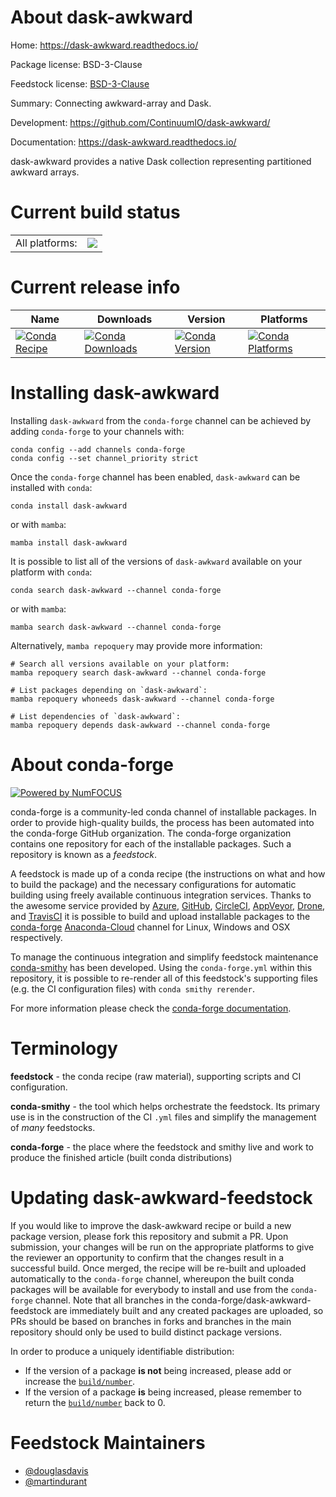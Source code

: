 About dask-awkward
==================

Home: https://dask-awkward.readthedocs.io/

Package license: BSD-3-Clause

Feedstock license: [BSD-3-Clause](https://github.com/conda-forge/dask-awkward-feedstock/blob/main/LICENSE.txt)

Summary: Connecting awkward-array and Dask.

Development: https://github.com/ContinuumIO/dask-awkward/

Documentation: https://dask-awkward.readthedocs.io/

dask-awkward provides a native Dask collection representing
partitioned awkward arrays.


Current build status
====================


<table><tr><td>All platforms:</td>
    <td>
      <a href="https://dev.azure.com/conda-forge/feedstock-builds/_build/latest?definitionId=17502&branchName=main">
        <img src="https://dev.azure.com/conda-forge/feedstock-builds/_apis/build/status/dask-awkward-feedstock?branchName=main">
      </a>
    </td>
  </tr>
</table>

Current release info
====================

| Name | Downloads | Version | Platforms |
| --- | --- | --- | --- |
| [![Conda Recipe](https://img.shields.io/badge/recipe-dask--awkward-green.svg)](https://anaconda.org/conda-forge/dask-awkward) | [![Conda Downloads](https://img.shields.io/conda/dn/conda-forge/dask-awkward.svg)](https://anaconda.org/conda-forge/dask-awkward) | [![Conda Version](https://img.shields.io/conda/vn/conda-forge/dask-awkward.svg)](https://anaconda.org/conda-forge/dask-awkward) | [![Conda Platforms](https://img.shields.io/conda/pn/conda-forge/dask-awkward.svg)](https://anaconda.org/conda-forge/dask-awkward) |

Installing dask-awkward
=======================

Installing `dask-awkward` from the `conda-forge` channel can be achieved by adding `conda-forge` to your channels with:

```
conda config --add channels conda-forge
conda config --set channel_priority strict
```

Once the `conda-forge` channel has been enabled, `dask-awkward` can be installed with `conda`:

```
conda install dask-awkward
```

or with `mamba`:

```
mamba install dask-awkward
```

It is possible to list all of the versions of `dask-awkward` available on your platform with `conda`:

```
conda search dask-awkward --channel conda-forge
```

or with `mamba`:

```
mamba search dask-awkward --channel conda-forge
```

Alternatively, `mamba repoquery` may provide more information:

```
# Search all versions available on your platform:
mamba repoquery search dask-awkward --channel conda-forge

# List packages depending on `dask-awkward`:
mamba repoquery whoneeds dask-awkward --channel conda-forge

# List dependencies of `dask-awkward`:
mamba repoquery depends dask-awkward --channel conda-forge
```


About conda-forge
=================

[![Powered by
NumFOCUS](https://img.shields.io/badge/powered%20by-NumFOCUS-orange.svg?style=flat&colorA=E1523D&colorB=007D8A)](https://numfocus.org)

conda-forge is a community-led conda channel of installable packages.
In order to provide high-quality builds, the process has been automated into the
conda-forge GitHub organization. The conda-forge organization contains one repository
for each of the installable packages. Such a repository is known as a *feedstock*.

A feedstock is made up of a conda recipe (the instructions on what and how to build
the package) and the necessary configurations for automatic building using freely
available continuous integration services. Thanks to the awesome service provided by
[Azure](https://azure.microsoft.com/en-us/services/devops/), [GitHub](https://github.com/),
[CircleCI](https://circleci.com/), [AppVeyor](https://www.appveyor.com/),
[Drone](https://cloud.drone.io/welcome), and [TravisCI](https://travis-ci.com/)
it is possible to build and upload installable packages to the
[conda-forge](https://anaconda.org/conda-forge) [Anaconda-Cloud](https://anaconda.org/)
channel for Linux, Windows and OSX respectively.

To manage the continuous integration and simplify feedstock maintenance
[conda-smithy](https://github.com/conda-forge/conda-smithy) has been developed.
Using the ``conda-forge.yml`` within this repository, it is possible to re-render all of
this feedstock's supporting files (e.g. the CI configuration files) with ``conda smithy rerender``.

For more information please check the [conda-forge documentation](https://conda-forge.org/docs/).

Terminology
===========

**feedstock** - the conda recipe (raw material), supporting scripts and CI configuration.

**conda-smithy** - the tool which helps orchestrate the feedstock.
                   Its primary use is in the construction of the CI ``.yml`` files
                   and simplify the management of *many* feedstocks.

**conda-forge** - the place where the feedstock and smithy live and work to
                  produce the finished article (built conda distributions)


Updating dask-awkward-feedstock
===============================

If you would like to improve the dask-awkward recipe or build a new
package version, please fork this repository and submit a PR. Upon submission,
your changes will be run on the appropriate platforms to give the reviewer an
opportunity to confirm that the changes result in a successful build. Once
merged, the recipe will be re-built and uploaded automatically to the
`conda-forge` channel, whereupon the built conda packages will be available for
everybody to install and use from the `conda-forge` channel.
Note that all branches in the conda-forge/dask-awkward-feedstock are
immediately built and any created packages are uploaded, so PRs should be based
on branches in forks and branches in the main repository should only be used to
build distinct package versions.

In order to produce a uniquely identifiable distribution:
 * If the version of a package **is not** being increased, please add or increase
   the [``build/number``](https://docs.conda.io/projects/conda-build/en/latest/resources/define-metadata.html#build-number-and-string).
 * If the version of a package **is** being increased, please remember to return
   the [``build/number``](https://docs.conda.io/projects/conda-build/en/latest/resources/define-metadata.html#build-number-and-string)
   back to 0.

Feedstock Maintainers
=====================

* [@douglasdavis](https://github.com/douglasdavis/)
* [@martindurant](https://github.com/martindurant/)

